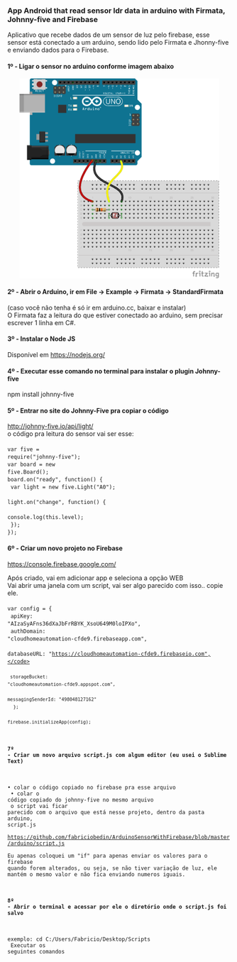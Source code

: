 ### App Android that read sensor ldr data in arduino with Firmata, Johnny-five and Firebase
Aplicativo que recebe dados de um sensor de luz pelo firebase, esse sensor está conectado a um arduino, sendo lido pelo Firmata e Jhonny-five e enviando dados para o Firebase.

#### 1º - Ligar o sensor no arduino conforme imagem abaixo
<div class="img1" align="center">
  <img src="https://github.com/rwaldron/johnny-five/raw/master/docs/breadboard/photoresistor.png" width="450" height="450" al />
</div>

#### 2º - Abrir o Arduino, ir em File -> Example -> Firmata -> StandardFirmata
(caso você não tenha é só ir em arduino.cc, baixar e instalar)<br>
O Firmata faz a leitura do que estiver conectado ao arduino, sem precisar escrever 1 linha em C#.

#### 3º - Instalar o Node JS
Disponível em https://nodejs.org/

#### 4º - Executar esse comando no terminal para instalar o plugin Johnny-five
npm install johnny-five

#### 5º - Entrar no site do Johnny-Five pra copiar o código
http://johnny-five.io/api/light/<br>
o código pra leitura do sensor vai ser esse: <br>
<br>
<code>var five = require("johnny-five");</code><br>
<code>var board = new five.Board();</code><br>
<code>board.on("ready", function() {</code><br>
<code>     var light = new five.Light("A0");</code><br>
<code>     light.on("change", function() {</code><br>
<code>          console.log(this.level);</code><br>
<code>     });</code><br>
<code>});</code><br>

#### 6º - Criar um novo projeto no Firebase
https://console.firebase.google.com/

Após criado, vai em adicionar app e seleciona a opção WEB <br>
Vai abrir uma janela com um script, vai ser algo parecido com isso.. copie ele.<br>
<br>
<code>var config = {</code><br>
<code>    apiKey: "AIzaSyAFns36dXaJbFrRBYK_XsoU649M0loIPXo",</code><br>
<code>    authDomain: "cloudhomeautomation-cfde9.firebaseapp.com",</code><br>
<code>    databaseURL: "https://cloudhomeautomation-cfde9.firebaseio.com",</code><br>
<code>    storageBucket: "cloudhomeautomation-cfde9.appspot.com",</code><br>
<code>    messagingSenderId: "498048127162"</code><br>
<code>  };</code><br>
<code>firebase.initializeApp(config);</code><br>

#### 7º - Criar um novo arquivo script.js com algum editor (eu usei o Sublime Text)
• colar o código copiado no firebase pra esse arquivo<br>
• colar o código copiado do johnny-five no mesmo arquivo<br>
o script vai ficar parecido com o arquivo que está nesse projeto, dentro da pasta arduino, script.js<br>
https://github.com/fabriciobedin/ArduinoSensorWithFirebase/blob/master/arduino/script.js<br>
Eu apenas coloquei um "if" para apenas enviar os valores para o firebase quando forem alterados, ou seja, se não tiver variação de luz, ele mantém o mesmo valor e não fica enviando numeros iguais.

#### 8º - Abrir o terminal e acessar por ele o diretório onde o script.js foi salvo
exemplo: cd C:/Users/Fabricio/Desktop/Scripts<br>
Executar os seguintes comandos

